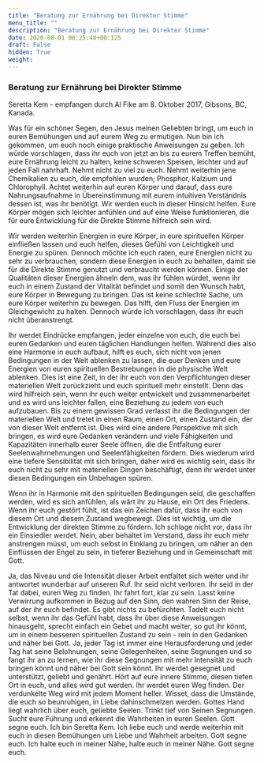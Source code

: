 ```yaml
---
title: "Beratung zur Ernährung bei Direkter Stimme"
menu_title: ""
description: "Beratung zur Ernährung bei Direkter Stimme"
date: 2020-08-01 06:25:48+00:125
draft: False
hidden: True
weight:
---
```

### Beratung zur Ernährung bei Direkter Stimme

Seretta Kem - empfangen durch Al Fike am 8. Oktober 2017, Gibsons, BC, Kanada.

Was für ein schöner Segen, den Jesus meinen Geliebten bringt, um euch in euren Bemühungen und auf eurem Weg zu ermutigen. Nun bin ich gekommen, um euch noch einige praktische Anweisungen zu geben. Ich würde vorschlagen, dass ihr euch von jetzt an bis zu eurem Treffen bemüht, eure Ernährung leicht zu halten, keine schweren Speisen, leichter und auf jeden Fall nahrhaft. Nehmt nicht zu viel zu euch. Nehmt weiterhin jene Chemikalien zu euch, die empfohlen wurden; Phosphor, Kalzium und Chlorophyll. Achtet weiterhin auf euren Körper und darauf, dass eure Nahrungsaufnahme in Übereinstimmung mit eurem intuitiven Verständnis dessen ist, was ihr benötigt. Wir werden euch in dieser Hinsicht helfen. Eure Körper mögen sich leichter anfühlen und auf eine Weise funktionieren, die für eure Entwicklung für die Direkte Stimme hilfreich sein wird.

Wir werden weiterhin Energien in eure Körper, in eure spirituellen Körper einfließen lassen und euch helfen, dieses Gefühl von Leichtigkeit und Energie zu spüren. Dennoch möchte ich euch raten, eure Energien nicht zu sehr zu verbrauchen, sondern diese Energien in euch zu behalten, damit sie für die Direkte Stimme genutzt und verbraucht werden können. Einige der Qualitäten dieser Energien ähneln dem, was ihr fühlen würdet, wenn ihr euch in einem Zustand der Vitalität befindet und somit den Wunsch habt, eure Körper in Bewegung zu bringen. Das ist keine schlechte Sache, um eure Körper weiterhin zu bewegen. Das hilft, den Fluss der Energien im Gleichgewicht zu halten. Dennoch würde ich vorschlagen, dass ihr euch nicht überanstrengt.

Ihr werdet Eindrücke empfangen, jeder einzelne von euch, die euch bei euren Gedanken und euren täglichen Handlungen helfen. Während dies also eine Harmonie in euch aufbaut, hilft es euch, sich nicht von jenen Bedingungen in der Welt ablenken zu lassen, die euer Denken und eure Energien von euren spirituellen Bestrebungen in die physische Welt ablenken. Dies ist eine Zeit, in der ihr euch von den Verpflichtungen dieser materiellen Welt zurückzieht und euch spirituell mehr einstellt. Denn das wird hilfreich sein, wenn ihr euch weiter entwickelt und zusammenarbeitet und es wird uns leichter fallen, eine Beziehung zu jedem von euch aufzubauen. Bis zu einem gewissen Grad verlasst ihr die Bedingungen der materiellen Welt und tretet in einen Raum, einen Ort, einen Zustand ein, der von dieser Welt entfernt ist. Dies wird eine andere Perspektive mit sich bringen, es wird eure Gedanken verändern und viele Fähigkeiten und Kapazitäten innerhalb eurer Seele öffnen, die die Entfaltung eurer Seelenwahrnehmungen und Seelenfähigkeiten fördern. Dies wiederum wird eine tiefere Sensibilität mit sich bringen, daher wird es wichtig sein, dass ihr euch nicht zu sehr mit materiellen Dingen beschäftigt, denn ihr werdet unter diesen Bedingungen ein Unbehagen spüren.

Wenn ihr in Harmonie mit den spirituellen Bedingungen seid, die geschaffen werden, wird es sich anfühlen, als wärt ihr zu Hause, ein Ort des Friedens. Wenn ihr euch gestört fühlt, ist das ein Zeichen dafür, dass ihr euch von diesem Ort und diesem Zustand wegbewegt. Dies ist wichtig, um die Entwicklung der direkten Stimme zu fördern. Ich schlage nicht vor, dass ihr ein Einsiedler werdet. Nein, aber behaltet im Verstand, dass ihr euch mehr anstrengen müsst, um euch selbst in Einklang zu bringen, um näher an den Einflüssen der Engel zu sein, in tieferer Beziehung und in Gemeinschaft mit Gott.

Ja, das Niveau und die Intensität dieser Arbeit entfaltet sich weiter und ihr antwortet wunderbar auf unseren Ruf. Ihr seid nicht verloren. Ihr seid in der Tat dabei, euren Weg zu finden. Ihr fahrt fort, klar zu sein. Lasst keine Verwirrung aufkommen in Bezug auf den Sinn, den wahren Sinn der Reise, auf der ihr euch befindet. Es gibt nichts zu befürchten. Tadelt euch nicht selbst, wenn ihr das Gefühl habt, dass ihr über diese Anweisungen hinausgeht, sprecht einfach ein Gebet und macht weiter, so gut ihr könnt, um in einem besseren spirituellen Zustand zu sein - rein in den Gedanken und näher bei Gott. Ja, jeder Tag ist immer eine Herausforderung und jeder Tag hat seine Belohnungen, seine Gelegenheiten, seine Segnungen und so fangt ihr an zu lernen, wie ihr diese Segnungen mit mehr Intensität zu euch bringen könnt und näher bei Gott sein könnt. Ihr werdet gesegnet und unterstützt, geliebt und genährt. Hört auf eure innere Stimme, diesen tiefen Ort in euch, und alles wird gut werden. Ihr werdet euren Weg finden. Der verdunkelte Weg wird mit jedem Moment heller. Wisset, dass die Umstände, die euch so beunruhigen, in Liebe dahinschmelzen werden. Gottes Hand liegt wahrlich über euch, geliebte Seelen. Trinkt tief von Seinen Segnungen. Sucht eure Führung und erkennt die Wahrheiten in euren Seelen. Gott segne euch. Ich bin Seretta Kem. Ich liebe euch und werde weiterhin mit euch in diesen Bemühungen um Liebe und Wahrheit arbeiten. Gott segne euch. Ich halte euch in meiner Nähe, halte euch in meiner Nähe. Gott segne euch.
